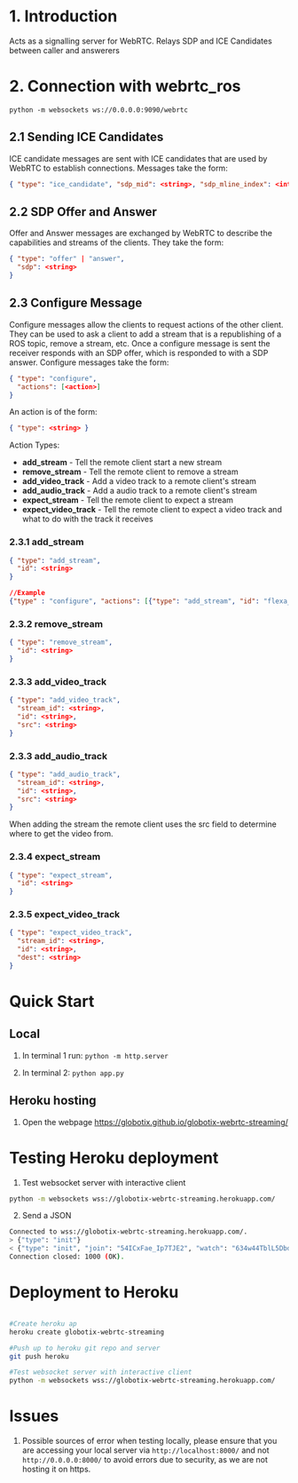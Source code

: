 # 1. Introduction
Acts as a signalling server for WebRTC. Relays SDP and ICE Candidates between caller and answerers


# 2. Connection with webrtc_ros

```
python -m websockets ws://0.0.0.0:9090/webrtc
```

## 2.1 Sending ICE Candidates
ICE candidate messages are sent with ICE candidates that are used by WebRTC to establish connections. Messages take the form:
```json
{ "type": "ice_candidate", "sdp_mid": <string>, "sdp_mline_index": <int>, "candiate": <string>}
```

## 2.2 SDP Offer and Answer
Offer and Answer messages are exchanged by WebRTC to describe the capabilities and streams of the clients. They take the form:
```json
{ "type": "offer" | "answer",
  "sdp": <string>
}
```

## 2.3 Configure Message
Configure messages allow the clients to request actions of the other client. They can be used to ask a client to add a stream that is a republishing of a ROS topic, remove a stream, etc. Once a configure message is sent the receiver responds with an SDP offer, which is responded to with a SDP answer. Configure messages take the form:
```json
{ "type": "configure",
  "actions": [<action>]
}
```
An action is of the form:
```json
{ "type": <string> }
```

Action Types:
 * **add_stream** - Tell the remote client start a new stream
 * **remove_stream** - Tell the remote client to remove a stream
 * **add_video_track** - Add a video track to a remote client's stream
 * **add_audio_track** - Add a audio track to a remote client's stream
 * **expect_stream** - Tell the remote client to expect a stream
 * **expect_video_track** - Tell the remote client to expect a video track
    and what to do with the track it receives

### 2.3.1 add_stream

```json
{ "type": "add_stream",
  "id": <string>
}

//Example
{"type" : "configure", "actions": [{"type": "add_stream", "id": "flexa_robot" }]} 
```

### 2.3.2 remove_stream

```json
{ "type": "remove_stream",
  "id": <string>
}
```

### 2.3.3 add_video_track

```json
{ "type": "add_video_track",
  "stream_id": <string>,
  "id": <string>,
  "src": <string>
}
```

### 2.3.3 add_audio_track

```json
{ "type": "add_audio_track",
  "stream_id": <string>,
  "id": <string>,
  "src": <string>
}
```

When adding the stream the remote client uses the src field to determine where
to get the video from.

### 2.3.4 expect_stream

```json
{ "type": "expect_stream",
  "id": <string>
}
```

### 2.3.5 expect_video_track

```json
{ "type": "expect_video_track",
  "stream_id": <string>,
  "id": <string>,
  "dest": <string>
}
```



# Quick Start

## Local 

1. In terminal 1 run:
`python -m http.server`

2. In terminal 2:
`python app.py`

## Heroku hosting
1. Open the webpage
https://globotix.github.io/globotix-webrtc-streaming/

# Testing Heroku deployment
1. Test websocket server with interactive client
```sh
python -m websockets wss://globotix-webrtc-streaming.herokuapp.com/
```

2. Send a JSON 
```sh
Connected to wss://globotix-webrtc-streaming.herokuapp.com/.
> {"type": "init"}
< {"type": "init", "join": "54ICxFae_Ip7TJE2", "watch": "634w44TblL5Dbd9a"}
Connection closed: 1000 (OK).
```


# Deployment to Heroku
```sh

#Create heroku ap
heroku create globotix-webrtc-streaming

#Push up to heroku git repo and server
git push heroku

#Test websocket server with interactive client
python -m websockets wss://globotix-webrtc-streaming.herokuapp.com/
```

# Issues
1. Possible sources of error when testing locally, please ensure that you are accessing your local server via `http://localhost:8000/` and not `http://0.0.0.0:8000/` to avoid errors due to security, as we are not hosting it on https.






